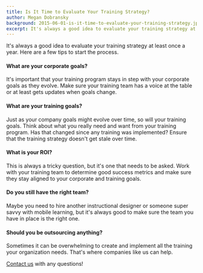 ```yaml
---
title: Is It Time to Evaluate Your Training Strategy?
author: Megan Dobransky
background: 2015-06-01-is-it-time-to-evaluate-your-training-strategy.jpg
excerpt: It's always a good idea to evaluate your training strategy at least once a year.
---
```

It's always a good idea to evaluate your training strategy at least once a year. Here are a few tips to start the process.

#### What are your corporate goals?
It's important that your training program stays in step with your corporate goals as they evolve. Make sure your training team has a voice at the table or at least gets updates when goals change.

#### What are your training goals?
Just as your company goals might evolve over time, so will your training goals. Think about what you really need and want from your training program. Has that changed since any training was implemented? Ensure that the training strategy doesn't get stale over time.

#### What is your ROI?
This is always a tricky question, but it's one that needs to be asked. Work with your training team to determine good success metrics and make sure they stay aligned to your corporate and training goals.

#### Do you still have the right team?
Maybe you need to hire another instructional designer or someone super savvy with mobile learning, but it's always good to make sure the team you have in place is the right one.

#### Should you be outsourcing anything?
Sometimes it can be overwhelming to create and implement all the training your organization needs. That's where companies like us can help.

[Contact us](#) with any questions!  
